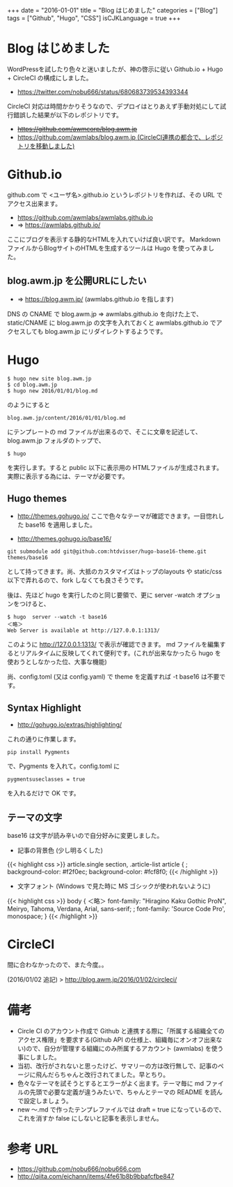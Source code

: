 +++
date = "2016-01-01"
title = "Blog はじめました"
categories = ["Blog"]
tags = ["Github", "Hugo", "CSS"]
isCJKLanguage = true
+++

# Blog はじめました

WordPressを試したり色々と迷いましたが、神の啓示に従い Github.io + Hugo + CircleCI の構成にしました。

 * https://twitter.com/nobu666/status/680683739534393344

CircleCI 対応は時間かかりそうなので、デプロイはとりあえず手動対処にして試行錯誤した結果が以下のレポジトリです。

 * <del> https://github.com/awmcorp/blog.awm.jp </del>
 * <ins> https://github.com/awmlabs/blog.awm.jp (CircleCI連携の都合で、レポジトリを移動しました)</ins>

# Github.io

github.com で <ユーザ名>.github.io というレポジトリを作れば、その URL でアクセス出来ます。

 * https://github.com/awmlabs/awmlabs.github.io
 * => https://awmlabs.github.io/

ここにブログを表示する静的なHTMLを入れていけば良い訳です。
Markdown ファイルからBlogサイトのHTMLを生成するツールは Hugo を使ってみました。

## blog.awm.jp を公開URLにしたい

 * => https://blog.awm.jp/ (awmlabs.github.io を指します)

DNS の CNAME で blog.awm.jp => awmlabs.github.io を向けた上で、static/CNAME に blog.awm.jp の文字を入れておくと awmlabs.github.io でアクセスしても blog.awm.jp にリダイレクトするようです。

# Hugo

```
$ hugo new site blog.awm.jp
$ cd blog.awm.jp
$ hugo new 2016/01/01/blog.md
```
のようにすると
```
blog.awm.jp/content/2016/01/01/blog.md
```
にテンプレートの md ファイルが出来るので、そこに文章を記述して、blog.awm.jp フォルダのトップで、

```
$ hugo
```
を実行します。すると public 以下に表示用の HTMLファイルが生成されます。 実際に表示する為には、テーマが必要です。

## Hugo themes

 * http://themes.gohugo.io/
ここで色々なテーマが確認できます。一目惚れした base16 を適用しました。

 * http://themes.gohugo.io/base16/

```
git submodule add git@github.com:htdvisser/hugo-base16-theme.git themes/base16
```
として持ってきます。尚、大抵のカスタマイズはトップのlayouts や static/css 以下で弄れるので、fork しなくても良さそうです。

後は、先ほど hugo を実行したのと同じ要領で、更に server -watch オプションをつけると、

```
$ hugo  server --watch -t base16
＜略＞
Web Server is available at http://127.0.0.1:1313/
```

このように http://127.0.0.1:1313/ で表示が確認できます。
md ファイルを編集するとリアルタイムに反映してくれて便利です。(これが出来なかったら hugo を使おうとしなかった位、大事な機能)

尚、config.toml (又は config.yaml) で theme を定義すれば -t base16 は不要です。

## Syntax Highlight

* http://gohugo.io/extras/highlighting/

これの通りに作業します。

```
pip install Pygments
```
で、Pygments を入れて。config.toml に
```
pygmentsuseclasses = true
```
を入れるだけで OK です。

## テーマの文字

base16 は文字が読み辛いので自分好みに変更しました。

 * 記事の背景色 (少し明るくした)

{{< highlight css >}}
article.single section,
.article-list article {
;  background-color: #f2f0ec;
  background-color: #fcf8f0;
{{< /highlight >}}

 * 文字フォント (Windows で見た時に MS ゴシックが使われないように)

{{< highlight css >}}
body {
   ＜略＞
  font-family: "Hiragino Kaku Gothic ProN", Meiryo, Tahoma, Verdana, Arial, sans-serif;
;  font-family: 'Source Code Pro', monospace;
}
{{< /highlight >}}

# CircleCI

間に合わなかったので、また今度。。

(2016/01/02 追記) > http://blog.awm.jp/2016/01/02/circleci/

# 備考

 * Circle CI のアカウント作成で Github と連携する際に「所属する組織全てのアクセス権限」を要求する(Github API の仕様上、組織毎にオンオフ出来ない)ので、自分が管理する組織にのみ所属するアカウント (awmlabs) を使う事にしました。
 * 当初、改行がされないと思ったけど、サマリーの方は改行無しで、記事のページに飛んだらちゃんと改行されてました。早とちり。
 * 色々なテーマを試そうとするとエラーがよく出ます。テーマ毎に md ファイルの先頭で必要な定義が違うみたいで、ちゃんとテーマの README を読んで設定しましょう。
 * new 〜.md で作ったテンプレファイルでは draft = true になっているので、これを消すか false にしないと記事を表示しません。

# 参考 URL

 * https://github.com/nobu666/nobu666.com
 * http://qiita.com/eichann/items/4fe61b8b9bbafcfbe847
